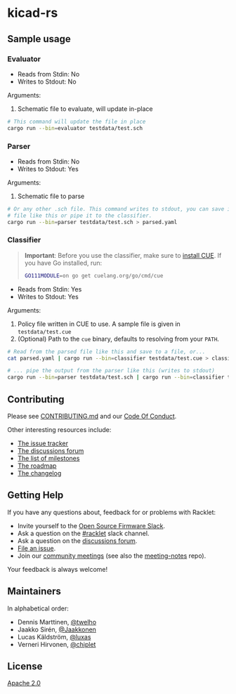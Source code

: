 # kicad-rs

## Sample usage

### Evaluator

- Reads from Stdin: No
- Writes to Stdout: No

Arguments:

1. Schematic file to evaluate, will update in-place

```bash
# This command will update the file in place
cargo run --bin=evaluator testdata/test.sch
```

### Parser

- Reads from Stdin: No
- Writes to Stdout: Yes

Arguments:

1. Schematic file to parse

```bash
# Or any other .sch file. This command writes to stdout, you can save it in a
# file like this or pipe it to the classifier.
cargo run --bin=parser testdata/test.sch > parsed.yaml
```

### Classifier

> **Important**: Before you use the classifier, make sure to [install CUE].
> If you have Go installed, run:
>
> ```bash
> GO111MODULE=on go get cuelang.org/go/cmd/cue
> ```

[install CUE]: https://cuelang.org/docs/install/

- Reads from Stdin: Yes
- Writes to Stdout: Yes

Arguments:

1. Policy file written in CUE to use. A sample file is given in `testdata/test.cue`
2. (Optional) Path to the `cue` binary, defaults to resolving from your `PATH`.

```bash
# Read from the parsed file like this and save to a file, or...
cat parsed.yaml | cargo run --bin=classifier testdata/test.cue > classified.yaml

# ... pipe the output from the parser like this (writes to stdout)
cargo run --bin=parser testdata/test.sch | cargo run --bin=classifier testdata/test.cue
```

## Contributing

Please see [CONTRIBUTING.md](CONTRIBUTING.md) and our [Code Of Conduct](CODE_OF_CONDUCT.md).

Other interesting resources include:

- [The issue tracker](https://github.com/racklet/racklet/issues)
- [The discussions forum](https://github.com/racklet/racklet/discussions)
- [The list of milestones](https://github.com/racklet/racklet/milestones)
- [The roadmap](https://github.com/orgs/racklet/projects/1)
- [The changelog](https://github.com/racklet/racklet/blob/main/CHANGELOG.md)

## Getting Help

If you have any questions about, feedback for or problems with Racklet:

- Invite yourself to the [Open Source Firmware Slack](https://slack.osfw.dev/).
- Ask a question on the [#racklet](https://osfw.slack.com/messages/racklet/) slack channel.
- Ask a question on the [discussions forum](https://github.com/racklet/racklet/discussions).
- [File an issue](https://github.com/racklet/racklet/issues/new).
- Join our [community meetings](https://hackmd.io/@racklet/Sk8jHHc7_) (see also the [meeting-notes](https://github.com/racklet/meeting-notes) repo).

Your feedback is always welcome!

## Maintainers

In alphabetical order:

- Dennis Marttinen, [@twelho](https://github.com/twelho)
- Jaakko Sirén, [@Jaakkonen](https://github.com/Jaakkonen)
- Lucas Käldström, [@luxas](https://github.com/luxas)
- Verneri Hirvonen, [@chiplet](https://github.com/chiplet)

## License

[Apache 2.0](LICENSE)

